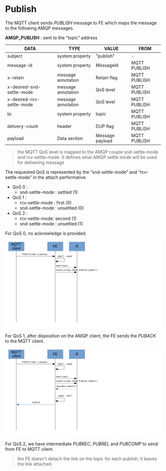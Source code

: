 # Publish

The MQTT client sends _PUBLISH_ message to FE which maps the message to the following AMQP messages.

**AMQP_PUBLISH** : sent to the “topic” address

| DATA | TYPE | VALUE | FROM |
| ---- | ---- | ----- | ---- |
| subject | system property | "publish" | - |
| message-id | system property | MessageId | MQTT PUBLISH |
| x-retain | message annotation | Retain flag | MQTT PUBLISH |
| x-desired-snd-settle-mode | message annotation | QoS level | MQTT PUBLISH |
| x-desired-rcv-settle-mode | message annotation | QoS level | MQTT PUBLISH |
| to | system property | topic | MQTT PUBLISH |
| delivery-count | header | DUP flag | MQTT PUBLISH |
| payload | Data section | Message payload | MQTT PUBLISH |

> the MQTT QoS level is mapped to the AMQP couple snd-settle-mode and rcv-settle-mode. It defines what AMQP settle mode will be used for delivering message

The requested QoS is represented by the “snd-settle-mode” and “rcv-settle-mode” in the attach performative.

* QoS 0 :
  * snd-settle-mode : settled (1)
* QoS 1 :
  * rcv-settle-mode : first (0)
  * snd-settle-mode : unsettled (0)
* QoS 2 :
  * rcv-settle-mode: second (1)
  * snd-settle-mode : unsettled (1)

For QoS 0, no acknowledge is provided.

![Publish QoS 0](../images/09_publish_qos_0.png)

For QoS 1, after disposition on the AMQP client, the FE sends the _PUBACK_ to the MQTT client.

![Publish QoS 1](../images/10_publish_qos_1.png)

For QoS 2, we have intermediate _PUBREC_, _PUBREL_ and _PUBCOMP_ to send from FE to MQTT client.

> the FE doesn't detach the link on the topic for each publish; it leaves the link attached.
